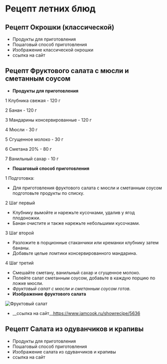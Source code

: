 # Рецепт летних блюд
## Рецепт Окрошки (классической)
* Продукты для приготовления
* Пошаговый способ приготовления
* Изображение классической окрошки
* ссылка на сайт
## Рецепт Фруктового салата с мюсли и сметанным соусом
* __Продукты для приготовления__

1 Клубника свежая - 120 г

2 Банан - 120 г

3 Мандарины консервированные - 120 г

4 Мюсли - 30 г

5 Сгущенное молоко - 30 г

6 Сметана 20% - 80 г

7 Ванильный сахар - 10 г


* __Пошаговый способ приготовления__

1 Подготовка:
* Для приготовления фруктового салата с мюсли и сметанным соусом подготовьте продукты по списку.

2 Шаг первый
* Клубнику вымойте и нарежьте кусочками, удалив у ягод плодоножки.
* Банан очистите и также нарежьте небольшими кусочками.

3 Шаг второй
* Разложите в порционные стаканчики или креманки клубнику затем бананы.
* Добавьте целые ломтики консервированного мандарина.

4 Шаг третий 
* Смешайте сметану, ванильный сахар и сгущенное молоко.
* Полейте салат сметанным соусом, добавьте в каждую порцию по ложке мюсли.
* _Фруктовый салат с мюсли и сметанным соусом готов._
* __Изображение фруктового салата__

 ![Фруктовый салат](FS.jpg)

* __ссылка на сайт__https://www.iamcook.ru/showrecipe/5636
## Рецепт Салата из одуванчиков и крапивы
* Продукты для приготовления
* Пошаговый способ приготовления
* Изображение салата из одуванчиков и крапивы
* ссылка на сайт